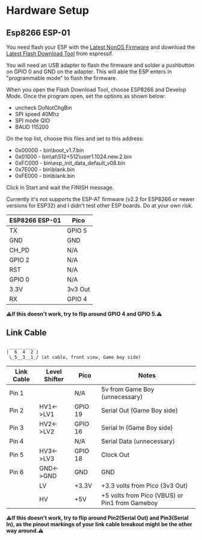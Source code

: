 # Hardware Setup

## Esp8266 ESP-01
You need flash your ESP with the [Latest NonOS Firmware](https://github.com/espressif/ESP8266_NONOS_SDK/releases/latest/) and download the [Latest Flash Download Tool](https://www.espressif.com/en/support/download/other-tools) from espressif.

You will need an USB adapter to flash the firmware and solder a pushbutton on GPIO 0 and GND on the adapter. This will able the ESP enters in "programmable mode" to flash the firmware.

When you open the Flash Download Tool, choose ESP8266 and Develop Mode. Once the program open, set the options as shown below:
* uncheck DoNotChgBin
* SPI speed 40Mhz
* SPI mode QIO
* BAUD 115200

On the top list, choose this files and set to this address:

* 0x00000 - bin\boot_v1.7.bin
* 0x01000 - bin\at\512+512\user1.1024.new.2.bin
* 0xFC000 - bin\esp_init_data_default_v08.bin
* 0x7E000 - bin\blank.bin
* 0xFE000 - bin\blank.bin

Click in Start and wait the FINISH message.

Currently it's not supports the ESP-AT firmware (v2.2 for ESP8266 or newer versions for ESP32) and I didn't test other ESP boards. Do at your own risk.

| ESP8266 ESP-01 |  Pico  |
|------------|---------|
| TX         |   GPIO 5   |
| GND        |   GND   |
| CH_PD      |   N/A   |
| GPIO 2     |   N/A   |
| RST        |   N/A   |
| GPIO 0     |   N/A   |
| 3.3V       |   3v3 Out   |
| RX         |   GPIO 4   |

**⚠If this doesn't work, try to flip around GPIO 4 and GPIO 5.⚠**

## Link Cable
```
 __________
|  6  4  2 |
 \_5__3__1_/ (at cable, front view, Game boy side)

``` 
| Link Cable |Level Shifter|  Pico  | Notes |
|------------|-------------|---------| --- |
| Pin 1      |             |   N/A   | 5v from Game Boy (unnecessary) |
| Pin 2      |  HV1<->LV1  |   GPIO 19   | Serial Out (Game Boy side) |
| Pin 3      |  HV2<->LV2  |   GPIO 16   | Serial In (Game Boy side) |
| Pin 4      |             |   N/A   | Serial Data (unnecessary) |
| Pin 5      |  HV3<->LV3  |   GPIO 18   | Clock Out |
| Pin 6      |  GND<->GND  |   GND   | GND |
|            |      LV     |  +3.3V  | +3.3 volts from Pico (3v3 Out) |
|            |      HV     |   +5V   | +5 volts from Pico (VBUS) or Pin1 from Gameboy|

**⚠If this doesn't work, try to flip around Pin2(Serial Out) and Pin3(Serial In), as the pinout markings of your link cable breakout might be the other way around.⚠**
